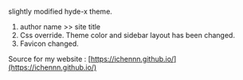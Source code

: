 slightly modified hyde-x theme.

1. author name >> site title
2. Css override. Theme color and sidebar layout has been changed.
3. Favicon changed.

Source for my website :  [https://ichennn.github.io/](https://ichennn.github.io/)

 